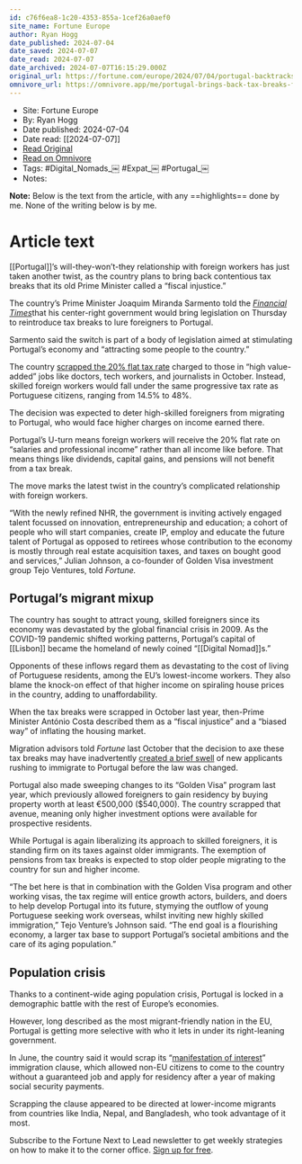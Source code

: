 ```yaml
---
id: c76f6ea8-1c20-4353-855a-1cef26a0aef0
site_name: Fortune Europe
author: Ryan Hogg
date_published: 2024-07-04
date_saved: 2024-07-07
date_read: 2024-07-07
date_archived: 2024-07-07T16:15:29.000Z
original_url: https://fortune.com/europe/2024/07/04/portugal-backtracks-hostility-digital-nomads-tax-breaks-skilled-foreigners-return/
omnivore_url: https://omnivore.app/me/portugal-brings-back-tax-breaks-for-foreigners-in-bid-to-woo-dig-1908df968fe
---
```


 - Site: Fortune Europe
 - By: Ryan Hogg
 - Date published: 2024-07-04
 - Date read: [[2024-07-07]]
 - [Read Original](https://fortune.com/europe/2024/07/04/portugal-backtracks-hostility-digital-nomads-tax-breaks-skilled-foreigners-return/)
 - [Read on Omnivore](https://omnivore.app/me/portugal-brings-back-tax-breaks-for-foreigners-in-bid-to-woo-dig-1908df968fe)
 - Tags:  #Digital_Nomads_￼  #Expat_￼  #Portugal_￼ 
 - Notes: 

**Note:** Below is the text from the article, with any ==highlights== done by me. None of the writing below is by me.

# Article text
[[Portugal]]’s will-they-won’t-they relationship with foreign workers has just taken another twist, as the country plans to bring back contentious tax breaks that its old Prime Minister called a “fiscal injustice.”

The country’s Prime Minister Joaquim Miranda Sarmento told the [_Financial Times_](https://www.ft.com/content/5ea5c082-b32c-403d-8462-cd471a997c21)that his center-right government would bring legislation on Thursday to reintroduce tax breaks to lure foreigners to Portugal.

Sarmento said the switch is part of a body of legislation aimed at stimulating Portugal’s economy and “attracting some people to the country.” 

The country [scrapped the 20% flat tax rate](https://fortune.com/europe/2023/10/03/portugal-less-friendly-digital-nomads-country-plans-end-foreign-tax-breaks-antonio-costa/) charged to those in “high value-added” jobs like doctors, tech workers, and journalists in October. Instead, skilled foreign workers would fall under the same progressive tax rate as Portuguese citizens, ranging from 14.5% to 48%.

The decision was expected to deter high-skilled foreigners from migrating to Portugal, who would face higher charges on income earned there. 

Portugal’s U-turn means foreign workers will receive the 20% flat rate on “salaries and professional income” rather than all income like before. That means things like dividends, capital gains, and pensions will not benefit from a tax break. 

The move marks the latest twist in the country’s complicated relationship with foreign workers. 

“With the newly refined NHR, the government is inviting actively engaged talent focussed on innovation, entrepreneurship and education; a cohort of people who will start companies, create IP, employ and educate the future talent of Portugal as opposed to retirees whose contribution to the economy is mostly through real estate acquisition taxes, and taxes on bought good and services,” Julian Johnson, a co-founder of Golden Visa investment group Tejo Ventures, told _Fortune._

## Portugal’s migrant mixup

The country has sought to attract young, skilled foreigners since its economy was devastated by the global financial crisis in 2009\. As the COVID-19 pandemic shifted working patterns, Portugal’s capital of [[Lisbon]] became the homeland of newly coined “[[Digital Nomad]]s.”

Opponents of these inflows regard them as devastating to the cost of living of Portuguese residents, among the EU’s lowest-income workers. They also blame the knock-on effect of that higher income on spiraling house prices in the country, adding to unaffordability. 

When the tax breaks were scrapped in October last year, then-Prime Minister António Costa described them as a “fiscal injustice” and a “biased way” of inflating the housing market.

Migration advisors told _Fortune_ last October that the decision to axe these tax breaks may have inadvertently [created a brief swell](https://fortune.com/europe/2023/10/14/portugal-tax-for-expats-changes-sparks-digital-nomads-rush/) of new applicants rushing to immigrate to Portugal before the law was changed. 

Portugal also made sweeping changes to its “Golden Visa” program last year, which previously allowed foreigners to gain residency by buying property worth at least €500,000 ($540,000). The country scrapped that avenue, meaning only higher investment options were available for prospective residents. 

While Portugal is again liberalizing its approach to skilled foreigners, it is standing firm on its taxes against older immigrants. The exemption of pensions from tax breaks is expected to stop older people migrating to the country for sun and higher income. 

“The bet here is that in combination with the Golden Visa program and other working visas, the tax regime will entice growth actors, builders, and doers to help develop Portugal into its future, stymying the outflow of young Portuguese seeking work overseas, whilst inviting new highly skilled immigration,” Tejo Venture’s Johnson said. “The end goal is a flourishing economy, a larger tax base to support Portugal’s societal ambitions and the care of its aging population.”

## Population crisis

Thanks to a continent-wide aging population crisis, Portugal is locked in a demographic battle with the rest of Europe’s economies. 

However, long described as the most migrant-friendly nation in the EU, Portugal is getting more selective with who it lets in under its right-leaning government.

In June, the country said it would scrap its “[manifestation of interest](https://fortune.com/europe/2024/06/04/portugal-digital-nomads-immigration-crackdown-manifestation-of-interest/)” immigration clause, which allowed non-EU citizens to come to the country without a guaranteed job and apply for residency after a year of making social security payments. 

Scrapping the clause appeared to be directed at lower-income migrants from countries like India, Nepal, and Bangladesh, who took advantage of it most.

Subscribe to the Fortune Next to Lead newsletter to get weekly strategies on how to make it to the corner office. [Sign up for free](https://fortune.com/newsletters/next-to-lead?&itm%5Fsource=fortune&itm%5Fmedium=article%5Ftout&itm%5Fcampaign=next%5Fto%5Flead).